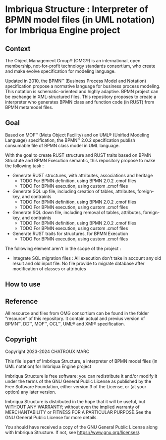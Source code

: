 # Imbriqua Structure : Interpreter of BPMN model files (in UML notation) for Imbriqua Engine project



## Context

The Object Management Group® (OMG®) is an international, open membership, not-for-profit technology standards consortium, who create and make evolve specification for modeling language.

Updated in 2010, the BPMN™ (Business Process Model and Notation) specification propose a normative language for business process modeling. This notation is schematic-oriented and highly adaptive. BPMN project can be exchange in XML-structured files. This repository proposes to create a interpreter who generates BPMN class and function code (in RUST) from BPMN metamodel files.



## Goal

 Based on MOF™ (Meta Object Facility) and on UML® (Unified Modeling Language) specification, the BPMN™ 2.0.2 specification publish consumable file of BPMN class model in UML language.

 With the goal to create RUST structure and RUST traits based on BPMN Structute and BPMN Execution semantic, this repository propose to make the following task :

* Generate RUST structures, with attributes, associations and heritage
    * TODO For BPMN definition, using BPMN 2.0.2 .cmof files
    * TODO For BPMN execution, using custom .cmof files 
* Generate SQL up file, including creation of tables, attributes, foreign-key, and contraints
    * TODO For BPMN definition, using BPMN 2.0.2 .cmof files
    * TODO For BPMN execution, using custom .cmof files
* Generate SQL down file, including removal of tables, attributes, foreign-key, and contraints
    * TODO For BPMN definition, using BPMN 2.0.2 .cmof files
    * TODO For BPMN execution, using custom .cmof files
* Generate RUST traits for structures, for BPMN Execution
    * TODO For BPMN execution, using custom .cmof files

The following element aren't in the scope of the project :

* Integrate SQL migration files : All execution don't take in account any old result and old input file. No file provide to migrate database after modification of classes or attributes



## How to use 




## Reference

All resource and files from OMG consortium can be found in the folder "resource" of this repository. It contain actual and previus version of BPMN™, DD™, MOF™, OCL™, UML® and XMI® specification.



## Copyright

Copyright 2023-2024 CHATROUX MARC

This file is part of Imbriqua Structure, a interpreter of BPMN model files (in UML notation) for Imbriqua Engine project

Imbriqua Structure is free software: you can redistribute it and/or modify it under the terms of the GNU General Public License as published by the Free Software Foundation, either version 3 of the License, or (at your option) any later version.

Imbriqua Structure is distributed in the hope that it will be useful, but WITHOUT ANY WARRANTY; without even the implied warranty of MERCHANTABILITY or FITNESS FOR A PARTICULAR PURPOSE.See the GNU General Public License for more details.

You should have received a copy of the GNU General Public License along with Imbriqua Structure. If not, see <https://www.gnu.org/licenses/>.
